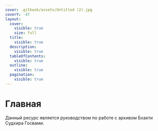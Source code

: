 ```yaml
---
cover: .gitbook/assets/Untitled (2).jpg
coverY: -47
layout:
  cover:
    visible: true
    size: full
  title:
    visible: true
  description:
    visible: true
  tableOfContents:
    visible: true
  outline:
    visible: true
  pagination:
    visible: true
---
```


# Главная

Данный ресурс является руководством по работе с архивом Бхакти Судхира Госвами.

